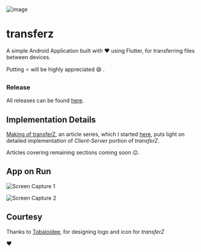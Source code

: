 ![image](/logo/logotype-horizontal.png)

# transferz

A simple Android Application built with :heart: using Flutter, for transferring files between devices.

Putting :star: will be highly appreciated :smile: .

### Release
All releases can be found [here](https://github.com/itzmeanjan/transferZ/releases).

## Implementation Details

[Making of transferZ](https://dev.to/itzmeanjan/making-of-transferz-part-1-n-3mjf), an article series, which I started [here](https://dev.to/itzmeanjan), puts light on detailed implementation of *Client-Server* portion of *transferZ*.


Articles covering remaining sections coming soon :wink:. 

## App on Run

![Screen Capture 1](screenCaptures/Screenshot_20190520-182133.png)

![Screen Capture 2](screenCaptures/Screenshot_20190520-182008.png)

## Courtesy

Thanks to [Tobaloidee](https://github.com/Tobaloidee), for designing logo and icon for *transferZ* 

:heart:
